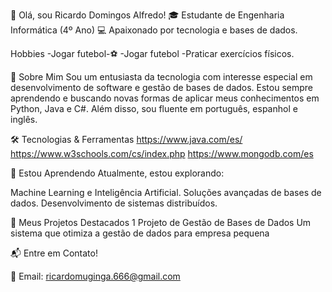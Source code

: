 👋 Olá, sou Ricardo Domingos Alfredo!
🎓 Estudante de Engenharia Informática (4º Ano)
💻 Apaixonado por tecnologia e bases de dados.

Hobbies
-Jogar futebol-⚽ 
-Jogar futebol
-Praticar exercícios físicos.

🌟 Sobre Mim
Sou um entusiasta da tecnologia com interesse especial em desenvolvimento de software e gestão de bases de dados. Estou sempre aprendendo e buscando novas formas de aplicar meus conhecimentos em Python, Java e C#. Além disso, sou fluente em português, espanhol e inglês.

🛠️ Tecnologias & Ferramentas
https://www.java.com/es/
https://www.w3schools.com/cs/index.php
https://www.mongodb.com/es

🌱 Estou Aprendendo
Atualmente, estou explorando:

Machine Learning e Inteligência Artificial.
Soluções avançadas de bases de dados.
Desenvolvimento de sistemas distribuídos.

📂 Meus Projetos Destacados
1️ Projeto de Gestão de Bases de Dados
Um sistema que otimiza a gestão de dados para empresa pequena

📬 Entre em Contato!

📧 Email: ricardomuginga.666@gmail.com
